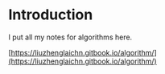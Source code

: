 # Introduction

I put all my notes for algorithms here.

[https://liuzhenglaichn.gitbook.io/algorithm/](https://liuzhenglaichn.gitbook.io/algorithm/)

